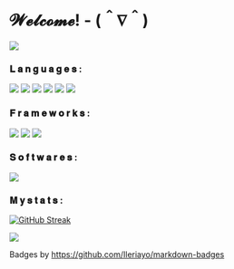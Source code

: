 #  𝓦𝓮𝓵𝓬𝓸𝓶𝓮! - (＾∇＾) 

<p>
    <img src="https://komarev.com/ghpvc/?username=Fkmraxx&color=lightgrey&style=for-the-badge" />
</p>

### 𝐋 𝐚 𝐧 𝐠 𝐮 𝐚 𝐠 𝐞 𝐬 : 
<p>
    <img src="https://img.shields.io/badge/HTML5-E34F26?style=for-the-badge&logo=html5&logoColor=white" />
    <img src="https://img.shields.io/badge/CSS3-1572B6?style=for-the-badge&logo=css3&logoColor=white" />
    <img src="https://img.shields.io/badge/JavaScript-323330?style=for-the-badge&logo=javascript&logoColor=F7DF1E" />
    <img src="https://img.shields.io/badge/Python-14354C?style=for-the-badge&logo=python&logoColor=white" />
    <img src="https://img.shields.io/badge/typescript-%23007ACC.svg?style=for-the-badge&logo=typescript&logoColor=white"/>
    <img src="https://img.shields.io/badge/ruby-%23CC342D.svg?style=for-the-badge&logo=ruby&logoColor=white"/>
</p>

### 𝐅 𝐫 𝐚 𝐦 𝐞 𝐰 𝐨 𝐫 𝐤 𝐬 : 
<p>
    <img src="https://img.shields.io/badge/Node.js-43853D?style=for-the-badge&logo=node.js&logoColor=white" />
    <img src="https://img.shields.io/badge/npm-CB3837?style=for-the-badge&logo=npm&logoColor=white" />
    <img src="https://img.shields.io/badge/Bootstrap-563D7C?style=for-the-badge&logo=bootstrap&logoColor=white" />
 </p>

### 𝐒 𝐨 𝐟 𝐭 𝐰 𝐚 𝐫 𝐞 𝐬 :
<p>
    <img src="https://img.shields.io/badge/Visual_Studio_Code-0078D4?style=for-the-badge&logo=visual%20studio%20code&logoColor=white" />
</p>


### 𝐌 𝐲  𝐬 𝐭 𝐚 𝐭 𝐬 :

[![GitHub Streak](https://streak-stats.demolab.com?user=Fkmraxx&theme=tokyonight-duo&hide_border=)](https://git.io/streak-stats)

<img src="https://github-readme-stats.vercel.app/api/top-langs/?username=Fkmraxx&theme=gotham" />


Badges by https://github.com/Ileriayo/markdown-badges

